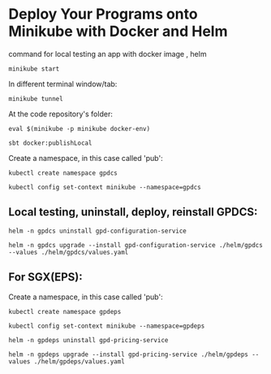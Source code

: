 # Deploy Your Programs onto Minikube with Docker and Helm

command for local testing an app with docker image , helm


```
minikube start
```

In different terminal window/tab:
```
minikube tunnel
```

At the code repository's folder:

```
eval $(minikube -p minikube docker-env)
```
```
sbt docker:publishLocal
```

Create a namespace, in this case called 'pub':

```
kubectl create namespace gpdcs
```
```
kubectl config set-context minikube --namespace=gpdcs
```

## Local testing, uninstall, deploy, reinstall GPDCS:

```
helm -n gpdcs uninstall gpd-configuration-service
```

```
helm -n gpdcs upgrade --install gpd-configuration-service ./helm/gpdcs --values ./helm/gpdcs/values.yaml
```

## For SGX(EPS):
Create a namespace, in this case called 'pub':

```
kubectl create namespace gpdeps
```
```
kubectl config set-context minikube --namespace=gpdeps
```
```
helm -n gpdeps uninstall gpd-pricing-service
```

```
helm -n gpdeps upgrade --install gpd-pricing-service ./helm/gpdeps --values ./helm/gpdeps/values.yaml
```
